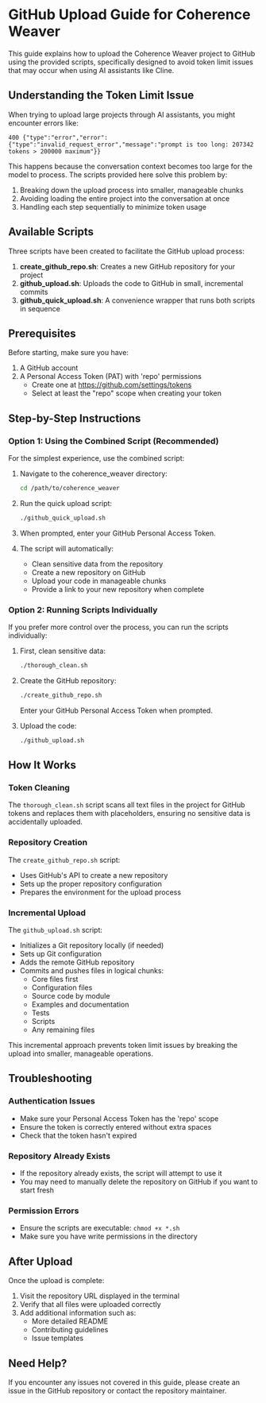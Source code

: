 # GitHub Upload Guide for Coherence Weaver

This guide explains how to upload the Coherence Weaver project to GitHub using the provided scripts, specifically designed to avoid token limit issues that may occur when using AI assistants like Cline.

## Understanding the Token Limit Issue

When trying to upload large projects through AI assistants, you might encounter errors like:

```
400 {"type":"error","error":{"type":"invalid_request_error","message":"prompt is too long: 207342 tokens > 200000 maximum"}}
```

This happens because the conversation context becomes too large for the model to process. The scripts provided here solve this problem by:

1. Breaking down the upload process into smaller, manageable chunks
2. Avoiding loading the entire project into the conversation at once
3. Handling each step sequentially to minimize token usage

## Available Scripts

Three scripts have been created to facilitate the GitHub upload process:

1. **create_github_repo.sh**: Creates a new GitHub repository for your project
2. **github_upload.sh**: Uploads the code to GitHub in small, incremental commits
3. **github_quick_upload.sh**: A convenience wrapper that runs both scripts in sequence

## Prerequisites

Before starting, make sure you have:

1. A GitHub account
2. A Personal Access Token (PAT) with 'repo' permissions
   - Create one at https://github.com/settings/tokens
   - Select at least the "repo" scope when creating your token

## Step-by-Step Instructions

### Option 1: Using the Combined Script (Recommended)

For the simplest experience, use the combined script:

1. Navigate to the coherence_weaver directory:
   ```bash
   cd /path/to/coherence_weaver
   ```

2. Run the quick upload script:
   ```bash
   ./github_quick_upload.sh
   ```

3. When prompted, enter your GitHub Personal Access Token.

4. The script will automatically:
   - Clean sensitive data from the repository
   - Create a new repository on GitHub
   - Upload your code in manageable chunks
   - Provide a link to your new repository when complete

### Option 2: Running Scripts Individually

If you prefer more control over the process, you can run the scripts individually:

1. First, clean sensitive data:
   ```bash
   ./thorough_clean.sh
   ```

2. Create the GitHub repository:
   ```bash
   ./create_github_repo.sh
   ```
   Enter your GitHub Personal Access Token when prompted.

3. Upload the code:
   ```bash
   ./github_upload.sh
   ```

## How It Works

### Token Cleaning

The `thorough_clean.sh` script scans all text files in the project for GitHub tokens and replaces them with placeholders, ensuring no sensitive data is accidentally uploaded.

### Repository Creation

The `create_github_repo.sh` script:
- Uses GitHub's API to create a new repository
- Sets up the proper repository configuration
- Prepares the environment for the upload process

### Incremental Upload

The `github_upload.sh` script:
- Initializes a Git repository locally (if needed)
- Sets up Git configuration
- Adds the remote GitHub repository
- Commits and pushes files in logical chunks:
  - Core files first
  - Configuration files
  - Source code by module
  - Examples and documentation
  - Tests
  - Scripts
  - Any remaining files

This incremental approach prevents token limit issues by breaking the upload into smaller, manageable operations.

## Troubleshooting

### Authentication Issues
- Make sure your Personal Access Token has the 'repo' scope
- Ensure the token is correctly entered without extra spaces
- Check that the token hasn't expired

### Repository Already Exists
- If the repository already exists, the script will attempt to use it
- You may need to manually delete the repository on GitHub if you want to start fresh

### Permission Errors
- Ensure the scripts are executable: `chmod +x *.sh`
- Make sure you have write permissions in the directory

## After Upload

Once the upload is complete:
1. Visit the repository URL displayed in the terminal
2. Verify that all files were uploaded correctly
3. Add additional information such as:
   - More detailed README
   - Contributing guidelines
   - Issue templates

## Need Help?

If you encounter any issues not covered in this guide, please create an issue in the GitHub repository or contact the repository maintainer.
